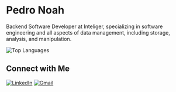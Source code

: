 # Pedro Noah

Backend Software Developer at Inteliger, specializing in software engineering and all aspects of data management, including storage, analysis, and manipulation.

![Top Languages](https://github-readme-stats.vercel.app/api/top-langs/?username=noah-milarski&layout=compact&theme=dark)

## Connect with Me

[![LinkedIn](https://img.shields.io/badge/LinkedIn-Connect-blue?style=flat&logo=linkedin&logoColor=white)](https://www.linkedin.com/in/pedro-milarski-9485572a5/)
[![Gmail](https://img.shields.io/badge/Gmail-Email-red?style=flat&logo=gmail&logoColor=white)](mailto:pedromilarski11@gmail.com)
